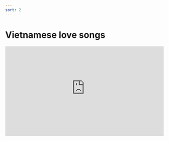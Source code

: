 ```yaml
---
sort: 2
---
```


# Vietnamese love songs

<div style="position:relative;padding-bottom:56.25%;">
<iframe style="width:100%;height:100%;position:absolute;left:0px;top:0px;" 
        frameborder="0" allowfullscreen
        allow="accelerometer; autoplay; clipboard-write; encrypted-media; gyroscope; picture-in-picture" 
        src="https://www.youtube-nocookie.com/embed/videoseries?list=PLQpdLg156HYKatKdwmjDEKjWdJBWrqz8M"
        ></iframe> </div>
